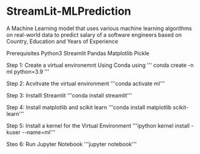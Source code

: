 # StreamLit-MLPrediction
A Machine Learning model that uses various machine learning algorithms on real-world data to predict salary of a software engineers based on Country, Education and Years of Experience

Prerequisites
Python3
Streamlit
Pandas 
Matplotlib
Pickle

Step 1: Create a virtual environemnt Using Conda using
    '''
    conda create -n ml python=3.9
    '''
    
Step 2: Acvitvate the virtual environment
    '''conda activate ml'''

Step 3: Installl Streamlit 
    '''conda install streamlit'''
 
Step 4: Install matplotlib and scikit learn
    '''conda install matplotlib scikit-learn'''
     
Step 5: Install a kernel for the Virtual Environment
    '''ipython kernel install -kuser --name=ml'''
     
Steo 6: Run Jupyter Notebook
    '''jupyter notebook'''

   
